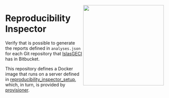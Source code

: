 <a href="https://www.islas.org.mx/"><img src="https://www.islas.org.mx/img/logo.svg" align="right" width="256" /></a>

# Reproducibility Inspector

Verify that is possible to generate the reports defined in `analyses.json` for each Git repository
that [IslasGECI](https://bitbucket.org/IslasGECI/) has in Bitbucket.

This repository defines a Docker image that runs on a server defined in
[reproducibility_inspector_setup](https://github.com/IslasGECI/reproducibility_inspector_setup),
which, in turn, is provided by [provisioner](https://github.com/IslasGECI/provisioner).

